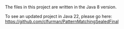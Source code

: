 The files in this project are written in the Java 8 version. 

To see an updated project in Java 22, please go here: https://github.com/clfurman/PatternMatchingSealedFinal
